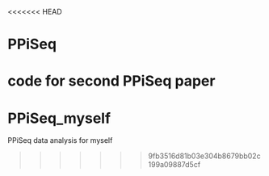 <<<<<<< HEAD
# PPiSeq
code for second PPiSeq paper
=======
# PPiSeq_myself
PPiSeq data analysis for myself
>>>>>>> 9fb3516d81b03e304b8679bb02c199a09887d5cf
